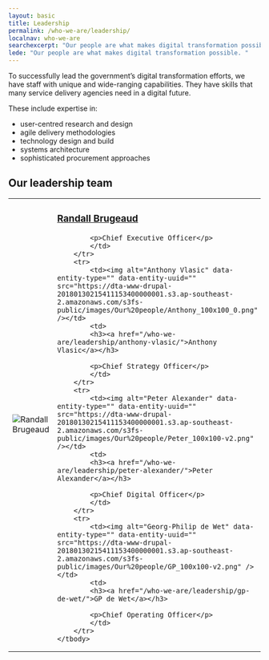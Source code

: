 ```yaml
---
layout: basic
title: Leadership
permalink: /who-we-are/leadership/
localnav: who-we-are
searchexcerpt: "Our people are what makes digital transformation possible. "
lede: "Our people are what makes digital transformation possible. "
---
```


<p>To successfully lead the government’s digital transformation efforts, we have staff with unique and wide-ranging capabilities. They have skills that many service delivery agencies need in a digital future.</p>

<p dir="ltr">These include expertise in:</p>

<ul dir="ltr">
	<li>user-centred research and design</li>
	<li>agile delivery methodologies</li>
	<li>technology design and build</li>
	<li>systems architecture</li>
	<li>sophisticated procurement approaches</li>
</ul>

<h2>Our leadership team</h2>

<table class="content-table our-people" id="our-people" summary="Our people">
	<tbody>
		<tr>
			<td style="width: 8rem;"><img alt="Randall Brugeaud" data-entity-type="" data-entity-uuid="" src="https://dta-www-drupal-20180130215411153400000001.s3.ap-southeast-2.amazonaws.com/s3fs-public/images/Our%20people/Randall_100x100.png" /></td>
			<td>
			<h3><a href="/who-we-are/leadership/ceo-randall-brugeaud/">Randall Brugeaud</a></h3>

			<p>Chief Executive Officer</p>
			</td>
		</tr>
		<tr>
			<td><img alt="Anthony Vlasic" data-entity-type="" data-entity-uuid="" src="https://dta-www-drupal-20180130215411153400000001.s3.ap-southeast-2.amazonaws.com/s3fs-public/images/Our%20people/Anthony_100x100_0.png" /></td>
			<td>
			<h3><a href="/who-we-are/leadership/anthony-vlasic/">Anthony Vlasic</a></h3>

			<p>Chief Strategy Officer</p>
			</td>
		</tr>
		<tr>
			<td><img alt="Peter Alexander" data-entity-type="" data-entity-uuid="" src="https://dta-www-drupal-20180130215411153400000001.s3.ap-southeast-2.amazonaws.com/s3fs-public/images/Our%20people/Peter_100x100-v2.png" /></td>
			<td>
			<h3><a href="/who-we-are/leadership/peter-alexander/">Peter Alexander</a></h3>

			<p>Chief Digital Officer</p>
			</td>
		</tr>
		<tr>
			<td><img alt="Georg-Philip de Wet" data-entity-type="" data-entity-uuid="" src="https://dta-www-drupal-20180130215411153400000001.s3.ap-southeast-2.amazonaws.com/s3fs-public/images/Our%20people/GP_100x100-v2.png" /></td>
			<td>
			<h3><a href="/who-we-are/leadership/gp-de-wet/">GP de Wet</a></h3>

			<p>Chief Operating Officer</p>
			</td>
		</tr>
	</tbody>
</table>
